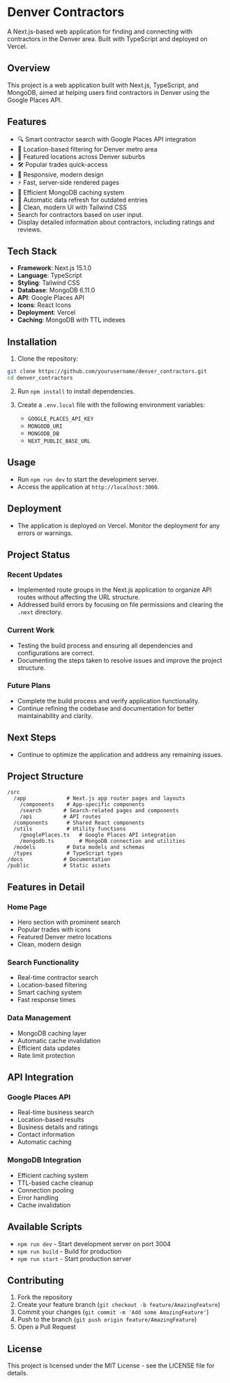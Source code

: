 # Denver Contractors

A Next.js-based web application for finding and connecting with contractors in the Denver area. Built with TypeScript and deployed on Vercel.

## Overview
This project is a web application built with Next.js, TypeScript, and MongoDB, aimed at helping users find contractors in Denver using the Google Places API.

## Features

- 🔍 Smart contractor search with Google Places API integration
- 📍 Location-based filtering for Denver metro area
- 🏢 Featured locations across Denver suburbs
- 🛠️ Popular trades quick-access
- 📱 Responsive, modern design
- ⚡ Fast, server-side rendered pages
- 💾 Efficient MongoDB caching system
- 🔄 Automatic data refresh for outdated entries
- 🎨 Clean, modern UI with Tailwind CSS
- Search for contractors based on user input.
- Display detailed information about contractors, including ratings and reviews.

## Tech Stack

- **Framework**: Next.js 15.1.0
- **Language**: TypeScript
- **Styling**: Tailwind CSS
- **Database**: MongoDB 6.11.0
- **API**: Google Places API
- **Icons**: React Icons
- **Deployment**: Vercel
- **Caching**: MongoDB with TTL indexes

## Installation

1. Clone the repository:
```bash
git clone https://github.com/yourusername/denver_contractors.git
cd denver_contractors
```

2. Run `npm install` to install dependencies.

3. Create a `.env.local` file with the following environment variables:
   - `GOOGLE_PLACES_API_KEY`
   - `MONGODB_URI`
   - `MONGODB_DB`
   - `NEXT_PUBLIC_BASE_URL`

## Usage

- Run `npm run dev` to start the development server.
- Access the application at `http://localhost:3000`.

## Deployment

- The application is deployed on Vercel. Monitor the deployment for any errors or warnings.

## Project Status

### Recent Updates
- Implemented route groups in the Next.js application to organize API routes without affecting the URL structure.
- Addressed build errors by focusing on file permissions and clearing the `.next` directory.

### Current Work
- Testing the build process and ensuring all dependencies and configurations are correct.
- Documenting the steps taken to resolve issues and improve the project structure.

### Future Plans
- Complete the build process and verify application functionality.
- Continue refining the codebase and documentation for better maintainability and clarity.

## Next Steps

- Continue to optimize the application and address any remaining issues.

## Project Structure

```
/src
  /app             # Next.js app router pages and layouts
    /components    # App-specific components
    /search       # Search-related pages and components
    /api          # API routes
  /components      # Shared React components
  /utils           # Utility functions
    /googlePlaces.ts   # Google Places API integration
    /mongodb.ts        # MongoDB connection and utilities
  /models          # Data models and schemas
  /types           # TypeScript types
/docs             # Documentation
/public           # Static assets
```

## Features in Detail

### Home Page
- Hero section with prominent search
- Popular trades with icons
- Featured Denver metro locations
- Clean, modern design

### Search Functionality
- Real-time contractor search
- Location-based filtering
- Smart caching system
- Fast response times

### Data Management
- MongoDB caching layer
- Automatic cache invalidation
- Efficient data updates
- Rate limit protection

## API Integration

### Google Places API
- Real-time business search
- Location-based results
- Business details and ratings
- Contact information
- Automatic caching

### MongoDB Integration
- Efficient caching system
- TTL-based cache cleanup
- Connection pooling
- Error handling
- Cache invalidation

## Available Scripts

- `npm run dev` - Start development server on port 3004
- `npm run build` - Build for production
- `npm run start` - Start production server

## Contributing

1. Fork the repository
2. Create your feature branch (`git checkout -b feature/AmazingFeature`)
3. Commit your changes (`git commit -m 'Add some AmazingFeature'`)
4. Push to the branch (`git push origin feature/AmazingFeature`)
5. Open a Pull Request

## License

This project is licensed under the MIT License - see the LICENSE file for details.
